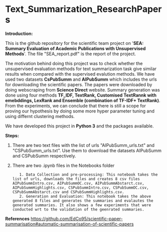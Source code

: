 # Text_Summarization_ResearchPapers
**Introduction:**

This is the github repository for the scientific team project on '**SEA: Summary Evaluation of Academic Publications with Unsupervised Methods**'. The file "SEA_report.pdf" is the report of the project.

The motivation behind doing this project was to check whether the unsupervised evaluation methods for text summarization task give similar results when compared with the supervised evalution methods. We have used two datasets **CsPubSumm** and **AIPubSumm** which includes the urls for downloading the scientific papers. The papers were downloaded by doing webscraping from **Science Direct** website. Summary generation was done using four methods **TF_IDF, TextRank, Customised TextRannk with emebddings, LexRank and Ensemble (combination of TF-IDF+ TextRank)**. From the experiments, we can conclude that there is still a scope for proving our hypothesis by doing some more hyper parameter tuning and using differnt clustering methods.

We have developed this project in **Python 3** and the packages available.

**Steps:**

1. There are two text files with the list of urls "AIPubSumm_urls.txt" and "CSPubSumm_urls.txt". Use them to download the datasets AIPubSumm and CSPubSumm respectively.
2. There are two .ipynb files in the Notebooks folder
          
          1. Data Collection and pre-processing: This notebook takes the list of urls, downloads the files and creates 8 csv files AIPubSummIntro.csv, AIPubSummOC.csv, AIPubSummAbstarct.csv, AIPubSummHighlights.csv, CSPubSummIntro.csv, CSPubSummOC.csv, CSPubSummAbstarct.csv and CSPubSummHighlights.csv.
          2. Generation and Evaluation: This notebook takes the above generated 8 files and generates the summaries and evalautes the generated summaries. It also shows a few experiments that were conducted wrt to the validation of the geenrated summaries.

**References**
https://github.com/EdCo95/scientific-paper-summarisation#automatic-summarisation-of-scientific-papers
